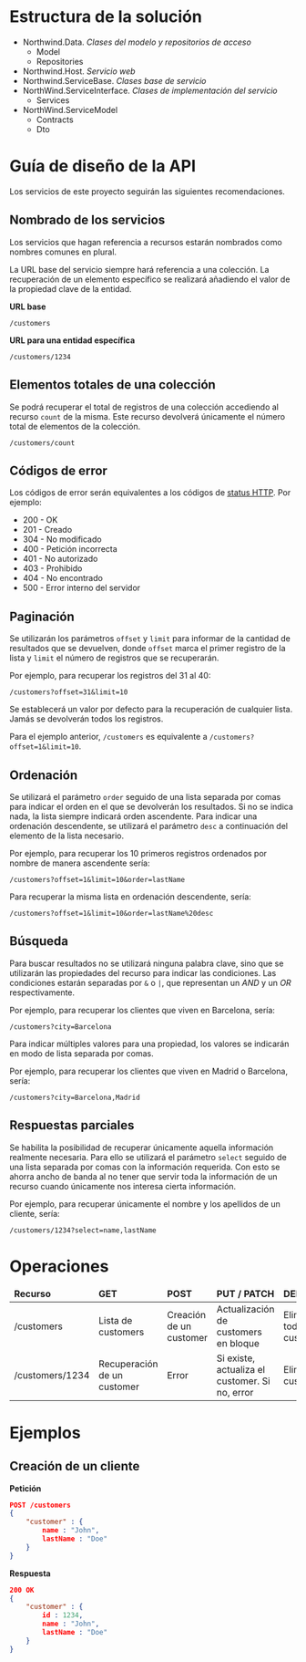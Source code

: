 # Estructura de la solución

  * Northwind.Data. *Clases del modelo y repositorios de acceso*
    * Model			    
    * Repositories		
  * Northwind.Host. *Servicio web*
  * Northwind.ServiceBase. *Clases base de servicio*
  * NorthWind.ServiceInterface. *Clases de implementación del servicio*
    * Services
  * NorthWind.ServiceModel
    * Contracts
    * Dto

# Guía de diseño de la API

Los servicios de este proyecto seguirán las siguientes recomendaciones.

## Nombrado de los servicios

Los servicios que hagan referencia a recursos estarán nombrados como nombres comunes en plural.

La URL base del servicio siempre hará referencia a una colección. La recuperación de un elemento específico se realizará añadiendo el valor de la propiedad clave de la entidad.

**URL base**

	/customers

**URL para una entidad específica**

	/customers/1234

## Elementos totales de una colección

Se podrá recuperar el total de registros de una colección accediendo al recurso `count` de la misma. Este recurso devolverá únicamente el número total de elementos de la colección.

	/customers/count

## Códigos de error

Los códigos de error serán equivalentes a los códigos de [status HTTP](http://es.wikipedia.org/wiki/Anexo:C%C3%B3digos_de_estado_HTTP). Por ejemplo:

  * 200 - OK
  * 201 - Creado
  * 304 - No modificado
  * 400 - Petición incorrecta
  * 401 - No autorizado
  * 403 - Prohibido
  * 404 - No encontrado
  * 500 - Error interno del servidor

## Paginación

Se utilizarán los parámetros `offset` y `limit` para informar de la cantidad de resultados que se devuelven, donde `offset` marca el primer registro de la lista y `limit` el número de registros que se recuperarán.

Por ejemplo, para recuperar los registros del 31 al 40:

	/customers?offset=31&limit=10

Se establecerá un valor por defecto para la recuperación de cualquier lista. Jamás se devolverán todos los registros. 

Para el ejemplo anterior, `/customers` es equivalente a `/customers?offset=1&limit=10`.

## Ordenación

Se utilizará el parámetro `order` seguido de una lista separada por comas para indicar el orden en el que se devolverán los resultados. Si no se indica nada, la lista siempre indicará orden ascendente. Para indicar una ordenación descendente, se utilizará el parámetro `desc` a continuación del elemento de la lista necesario.

Por ejemplo, para recuperar los 10 primeros registros ordenados por nombre de manera ascendente sería:

	/customers?offset=1&limit=10&order=lastName

Para recuperar la misma lista en ordenación descendente, sería:

	/customers?offset=1&limit=10&order=lastName%20desc

## Búsqueda

Para buscar resultados no se utilizará ninguna palabra clave, sino que se utilizarán las propiedades del recurso para indicar las condiciones. Las condiciones estarán separadas por `&` o `|`, que representan un *AND* y un *OR* respectivamente.

Por ejemplo, para recuperar los clientes que viven en Barcelona, sería:

	/customers?city=Barcelona

Para indicar múltiples valores para una propiedad, los valores se indicarán en modo de lista separada por comas.

Por ejemplo, para recuperar los clientes que viven en Madrid o Barcelona, sería:

	/customers?city=Barcelona,Madrid

## Respuestas parciales

Se habilita la posibilidad de recuperar únicamente aquella información realmente necesaria. Para ello se utilizará el parámetro `select` seguido de una lista separada por comas con la información requerida. Con esto se ahorra ancho de banda al no tener que servir toda la información de un recurso cuando únicamente nos interesa cierta información.

Por ejemplo, para recuperar únicamente el nombre y los apellidos de un cliente, sería: 

	/customers/1234?select=name,lastName

# Operaciones

<table>
	<thead>
		<tr>
			<td><strong>Recurso</strong></td>
			<td><strong>GET</strong></td>
			<td><strong>POST</strong></td>
			<td><strong>PUT / PATCH</strong></td>
			<td><strong>DELETE<strong></td>
		</tr>
	</thead>
	<tbody>
		<tr>
			<td>/customers</td>
			<td>Lista de customers</td>
			<td>Creación de un customer</td>
			<td>Actualización de customers en bloque</td>
			<td>Elimina todos los customers</td>
		</tr>
		<tr>
			<td>/customers/1234</td>
			<td>Recuperación de un customer</td>
			<td>Error</td>
			<td>Si existe, actualiza el customer. Si no, error</td>
			<td>Elimina el customer</td>
		</tr>
	</tbody>
</table>

# Ejemplos

## Creación de un cliente 

**Petición**

```json
POST /customers
{
	"customer" : {
		name : "John",
		lastName : "Doe"
	}
}
```

**Respuesta**

```json
200 OK
{
	"customer" : {
		id : 1234,
		name : "John",
		lastName : "Doe"
	}
}
```
